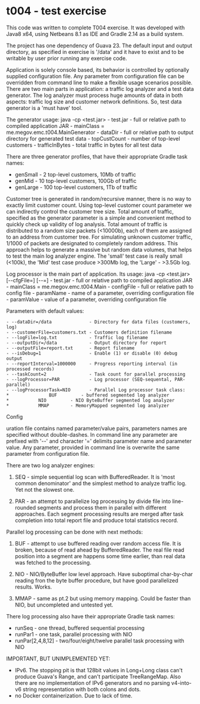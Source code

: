 # t004 - test exercise

This code was written to complete T004 exercise. It was developed with Java8 x64,
using Netbeans 8.1 as IDE and Gradle 2.14 as a build system.

The project has one dependency of Guava 23. The default input and output directory,
as specified in exercise is '/data' and it have to exist and to be writable by user
prior running any exercise code.

Application is solely console based, its behavior is controlled by optionally
supplied configuration file. Any parameter from configuration file can be overridden
from command line to make a flexible usage scenarios possible. There are two main 
parts in application: a traffic log analyzer and a test data generator. The log analyzer
must process huge amounts of data in both aspects: traffic log size and customer network
definitions. So, test data generator is a 'must have' tool.

The generator usage:
 java -cp <test.jar> <mainClass> <dataDir> <topCustCount> <trafficInBytes>
    - test.jar - full or relative path to compiled application JAR
    - mainClass = me.megov.emc.t004.MainGenerator
    - dataDir - full or relative path to output directory for generated test data
    - topCustCount - number of top-level customers
    - trafficInBytes - total traffic in bytes for all test data

There are three generator profiles, that have their appropriate Gradle task names:
 - genSmall - 2 top-level customers, 10Mb of traffic
 - genMid - 10 top-level customers, 100Gb of traffic
 - genLarge - 100 top-level customers, 1Tb of traffic

Customer tree is generated in random/recursive manner, there is no way to exactly
limit customer count. Using top-level customer count parameter we can indirectly
control the customer tree size. Total amount of traffic, specified as the generator
parameter is a simple and convenient method to quickly check up validity of log analysis.
Total amount of traffic is distributed to a random size packets (<10000b), each
of them are assigned to an address from customer tree. For simulating unknown customer
traffic, 1/1000 of packets are designated to completely random address.
This approach helps to generate a massive but random data volumes, that helps to test 
the main log analyzer engine. The 'small' test case is really small (<100k), the 'Mid'
test case produce >300Mb log, the 'Large' - >3.5Gb log.

Log processor is the main part of application. Its usage:
 java -cp <test.jar> <mainClass> [--cfgFile=<configFile>] [--<paramName>=<paramValue>]
    - test.jar - full or relative path to compiled application JAR
    - mainClass = me.megov.emc.t004.Main
    - configFile - full or relative path to config file
    - paramName - name of a parameter, overriding configuration file
    - paramValue - value of a parameter, overriding configuration file

Parameters with default values:

    - --dataDir=/data              - Directory for data files (customers, log)
    - --customerFile=customers.txt - Customers definition filename
    - --logFile=log.txt            - Traffic log filename
    - --outputDir=/data            - Output directory for report
    - --outputFile=report.txt      - Report filename
    - --isDebug=1                  - Enable (1) or disable (0) debug output
    - --reportInterval=1000000     - Progress reporting interval (in processed records)
    - --taskCount=2                - Task count for parallel processing
    - --logProcessor=PAR           - Log processor (SEQ-sequental, PAR-parallel)
    - --logProcessorTask=NIO       - Parallel Log processor task class:
    *        	    BUF 		- buffered segmented log analyzer
    *		    NIO			- NIO ByteBuffer segmented log analyzer
    *		    MMAP 		- MemoryMapped segmented log analyzer

Config

uration file contains named parameter/value pairs, parameters names are specified without 
double-dashes. In command line any parameter are prefixed with '--' and character '='
delimits parameter name and parameter value. Any parameter, provided in command line is
overwrite the same parameter from configuration file.

There are two log analyzer engines:

1. SEQ - simple sequential log scan with BufferedReader. It is 'most common denominator'
and the simplest method to analyze traffic log. Yet not the slowest one.

2. PAR - an attempt to parallelize log processing by divide file into line-rounded
segments and process them in parallel with different approaches. Each segment 
processing results are merged after task completion into total report file and produce
total statistics record.


Parallel log processing can be done with next methods:

1. BUF - attempt to use buffered reading over random access file. It is broken,
because of read ahead by BufferedReader. The real file read position into a segment
are happens some time earlier, than real data was fetched to the processing.

2. NIO - NIO/ByteBuffer low level approach. Have suboptimal char-by-char reading 
fron the byte buffer procedure, but have good parallelized results. Works.

3. MMAP - same as pt.2 but using memory mapping. Could be faster than NIO, but uncompleted
and untested yet.

There log processing also have their appropriate Gradle task names:
 - runSeq - one thread, buffered sequential processing
 - runPar1 - one task, parallel processing with NIO
 - runPar[2,4,8,12] - two/four/eight/twelve parallel task processing with NIO


IMPORTANT, BUT UNIMPLEMENTED YET:
 - IPv6. The stopping pit is that 128bit values in Long+Long class can't produce
Guava's Range, and can't participate TreeRangeMap. Also there are no implementation
of IPv6 generators and no parsing v4-into-v6 string representation with both colons
and dots.
 - no Docker containerization. Due to lack of time.

